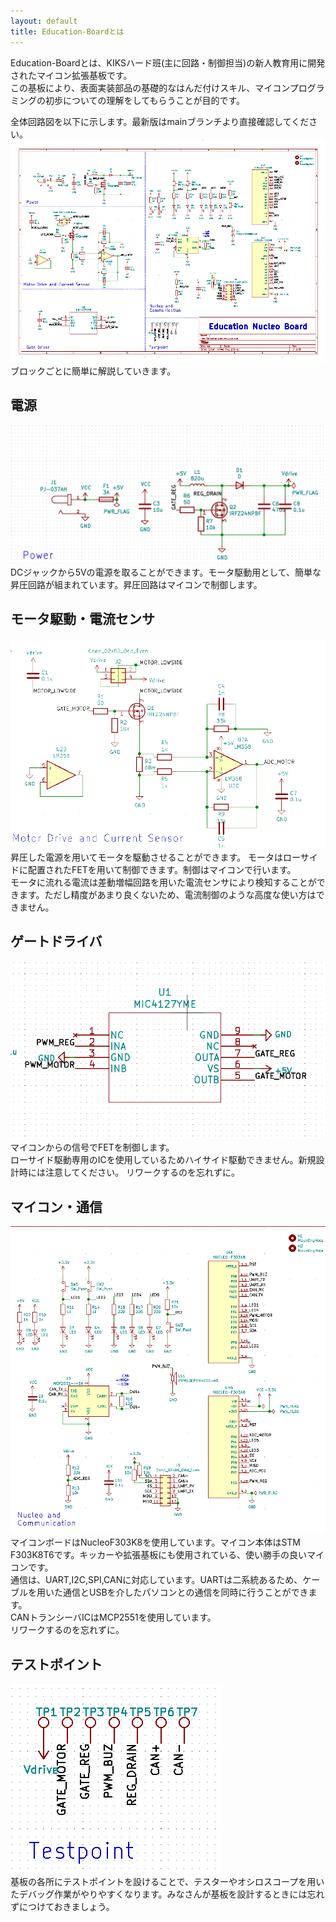 ```yaml
---
layout: default
title: Education-Boardとは
---
```

Education-Boardとは、KIKSハード班(主に回路・制御担当)の新人教育用に開発されたマイコン拡張基板です。  
この基板により、表面実装部品の基礎的なはんだ付けスキル、マイコンプログラミングの初歩についての理解をしてもらうことが目的です。  

全体回路図を以下に示します。最新版はmainブランチより直接確認してください。
![circuit](image/circuit.png)  
ブロックごとに簡単に解説していきます。  

## 電源

![power](image/circuit_power.png)  
DCジャックから5Vの電源を取ることができます。モータ駆動用として、簡単な昇圧回路が組まれています。昇圧回路はマイコンで制御します。

## モータ駆動・電流センサ

![motor](image/citcuit_motor.png)  
昇圧した電源を用いてモータを駆動させることができます。
モータはローサイドに配置されたFETを用いて制御できます。制御はマイコンで行います。  
モータに流れる電流は差動増幅回路を用いた電流センサにより検知することができます。ただし精度があまり良くないため、電流制御のような高度な使い方はできません。  

## ゲートドライバ

![gatedriver](image/gatedriver.png)  
マイコンからの信号でFETを制御します。  
ローサイド駆動専用のICを使用しているためハイサイド駆動できません。新規設計時には注意してください。
リワークするのを忘れずに。  

## マイコン・通信

![micon](image/circuit_micon.png)  
マイコンボードはNucleoF303K8を使用しています。マイコン本体はSTM F303K8T6です。キッカーや拡張基板にも使用されている、使い勝手の良いマイコンです。  
通信は、UART,I2C,SPI,CANに対応しています。UARTは二系統あるため、ケーブルを用いた通信とUSBを介したパソコンとの通信を同時に行うことができます。  
CANトランシーバICはMCP2551を使用しています。  
リワークするのを忘れずに。  

## テストポイント

![testpoint](image/circuit_testpoint.png)  
基板の各所にテストポイントを設けることで、テスターやオシロスコープを用いたデバッグ作業がやりやすくなります。みなさんが基板を設計するときには忘れずにつけておきましょう。
